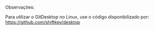 

Observações:

Para utilizar o GitDesktop no Linux, use o código disponibilizado por: https://github.com/shiftkey/desktop
